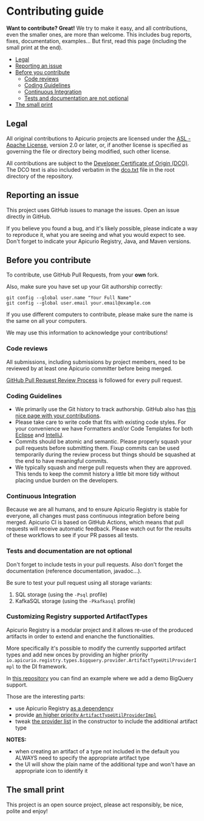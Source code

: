 # Contributing guide

**Want to contribute? Great!** 
We try to make it easy, and all contributions, even the smaller ones, are more than welcome.
This includes bug reports, fixes, documentation, examples... 
But first, read this page (including the small print at the end).

* [Legal](#legal)
* [Reporting an issue](#reporting-an-issue)
* [Before you contribute](#before-you-contribute)
  + [Code reviews](#code-reviews)
  + [Coding Guidelines](#coding-guidelines)
  + [Continuous Integration](#continuous-integration)
  + [Tests and documentation are not optional](#tests-and-documentation-are-not-optional)
* [The small print](#the-small-print)


## Legal

All original contributions to Apicurio projects are licensed under the
[ASL - Apache License](https://www.apache.org/licenses/LICENSE-2.0),
version 2.0 or later, or, if another license is specified as governing the file or directory being
modified, such other license.

All contributions are subject to the [Developer Certificate of Origin (DCO)](https://developercertificate.org/).
The DCO text is also included verbatim in the [dco.txt](dco.txt) file in the root directory of the repository.

## Reporting an issue

This project uses GitHub issues to manage the issues. Open an issue directly in GitHub.

If you believe you found a bug, and it's likely possible, please indicate a way to reproduce it, what you are seeing and what you would expect to see.
Don't forget to indicate your Apicurio Registry, Java, and Maven versions.

## Before you contribute

To contribute, use GitHub Pull Requests, from your **own** fork.

Also, make sure you have set up your Git authorship correctly:

```
git config --global user.name "Your Full Name"
git config --global user.email your.email@example.com
```

If you use different computers to contribute, please make sure the name is the same on all your computers.

We may use this information to acknowledge your contributions!

### Code reviews

All submissions, including submissions by project members, need to be reviewed by at least one Apicurio committer before being merged.

[GitHub Pull Request Review Process](https://docs.github.com/en/pull-requests/collaborating-with-pull-requests/reviewing-changes-in-pull-requests/about-pull-request-reviews) is followed for every pull request.

### Coding Guidelines

 * We primarily use the Git history to track authorship. GitHub also has [this nice page with your contributions](https://github.com/quarkusio/quarkus/graphs/contributors).
 * Please take care to write code that fits with existing code styles.  For your convenience we have Formatters and/or Code Templates for both [Eclipse](https://github.com/Apicurio/apicurio-configs/tree/main/eclipse) and [IntelliJ](https://github.com/Apicurio/apicurio-configs/tree/main/intellij).
 * Commits should be atomic and semantic. Please properly squash your pull requests before submitting them. Fixup commits can be used temporarily during the review process but things should be squashed at the end to have meaningful commits.
 * We typically squash and merge pull requests when they are approved.  This tends to keep the commit history a little bit more tidy without placing undue burden on the developers.

### Continuous Integration

Because we are all humans, and to ensure Apicurio Registry is stable for everyone, all changes must pass continuous integration before being merged. Apicurio CI is based on GitHub Actions, which means that pull requests will receive automatic feedback.  Please watch out for the results of these workflows to see if your PR passes all tests.

### Tests and documentation are not optional

Don't forget to include tests in your pull requests. 
Also don't forget the documentation (reference documentation, javadoc...).

Be sure to test your pull request using all storage variants:

1. SQL storage (using the `-Psql` profile)
2. KafkaSQL storage (using the `-Pkafkasql` profile)

### Customizing Registry supported ArtifactTypes

Apicurio Registry is a modular project and it allows re-use of the produced artifacts in order to extend and enanche the functionalities.

More specifically it's possible to modify the currently supported artifact types and add new onces by providing an higher priority  `io.apicurio.registry.types.bigquery.provider.ArtifactTypeUtilProviderImpl` to the DI framework.

In [this repository](https://github.com/andreaTP/apicurio-registry-with-bigquery-example) you can find an example where we add a demo BigQuery support.

Those are the interesting parts:

 - use Apicurio Registry [as a dependency](https://github.com/andreaTP/apicurio-registry-with-bigquery-example/blob/66c5d18d9c0b5e246597b79e5c5b82a54752a65d/pom.xml#L45-L49)
 - provide [an higher priority `ArtifactTypeUtilProviderImpl`](https://github.com/andreaTP/apicurio-registry-with-bigquery-example/blob/66c5d18d9c0b5e246597b79e5c5b82a54752a65d/src/main/java/io/apicurio/registry/types/bigquery/provider/ArtifactTypeUtilProviderImpl.java#L30-L33)
 - tweak [the provider list](https://github.com/andreaTP/apicurio-registry-with-bigquery-example/blob/66c5d18d9c0b5e246597b79e5c5b82a54752a65d/src/main/java/io/apicurio/registry/types/bigquery/provider/ArtifactTypeUtilProviderImpl.java#L48) in the constructor to include the additional artifact type

**NOTES:**

- when creating an artifact of a type not included in the default you ALWAYS need to specify the appropriate artifact type
- the UI will show the plain name of the additional type and won't have an appropriate icon to identify it

## The small print

This project is an open source project, please act responsibly, be nice, polite and enjoy!

